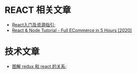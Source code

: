 # REACT 相关文章

- [React入门及资源指引](https://segmentfault.com/a/1190000006495917);
- [React & Node Tutorial - Full ECommerce in 5 Hours [2020]](https://www.youtube.com/watch?v=Fy9SdZLBTOo)




# 技术文章

- [图解 redux 和 react 的关系](https://juejin.im/entry/5713b5ce2e958a005ce96108);
